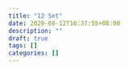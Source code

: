 ```yaml
---
title: "12 Set"
date: 2020-08-12T16:37:55+08:00
description: ""
draft: true
tags: []
categories: []
---
```

